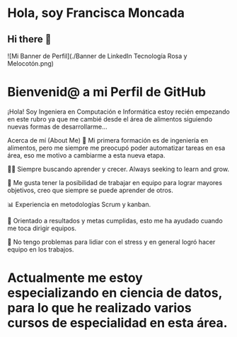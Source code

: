 # Hola, soy Francisca Moncada
## Hi there 👋
![Mi Banner de Perfil](./Banner de LinkedIn Tecnología Rosa y Melocotón.png)
# Bienvenid@ a mi Perfil de GitHub
¡Hola! Soy Ingeniera en Computación e Informática estoy recién empezando en este rubro ya que me cambié desde el área de alimentos siguiendo nuevas formas de desarrollarme...

Acerca de mí (About Me)
💼 Mi primera formación es de ingeniería en alimentos, pero me siempre me preocupó poder automatizar tareas en esa área, eso me motivo a cambiarme a esta nueva etapa.

👨‍💻 Siempre buscando aprender y crecer. Always seeking to learn and grow.

🤝 Me gusta tener la posibilidad de trabajar en equipo para lograr mayores objetivos, creo que siempre se puede aprender de otros.

📊 Experiencia en metodologías Scrum y kanban.

🎯 Orientado a resultados y metas cumplidas, esto me ha ayudado cuando me toca dirigir equipos.

🧐 No tengo problemas para lidiar con el stress y en general logró hacer equipo en los trabajos.

# Actualmente me estoy especializando en ciencia de datos, para lo que he realizado varios cursos de especialidad en esta área.
